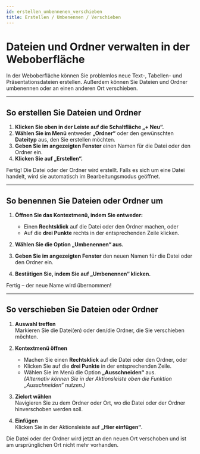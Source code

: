 ```yaml
---
id: erstellen_umbennenen_verschieben
title: Erstellen / Umbenennen / Verschieben
---
```

# Dateien und Ordner verwalten in der Weboberfläche

In der Weboberfläche können Sie problemlos neue Text-, Tabellen- und Präsentationsdateien erstellen. Außerdem können Sie Dateien und Ordner umbenennen oder an einen anderen Ort verschieben.

---

## So erstellen Sie Dateien und Ordner

1. **Klicken Sie oben in der Leiste auf die Schaltfläche „+ Neu“.**  
2. **Wählen Sie im Menü** entweder **„Ordner“** oder den gewünschten **Dateityp** aus, den Sie erstellen möchten.  
3. **Geben Sie im angezeigten Fenster** einen Namen für die Datei oder den Ordner ein.  
4. **Klicken Sie auf „Erstellen“.**

Fertig! Die Datei oder der Ordner wird erstellt. Falls es sich um eine Datei handelt, wird sie automatisch im Bearbeitungsmodus geöffnet.

---

## So benennen Sie Dateien oder Ordner um

1. **Öffnen Sie das Kontextmenü, indem Sie entweder:**  
   - Einen **Rechtsklick** auf die Datei oder den Ordner machen, oder  
   - Auf die **drei Punkte** rechts in der entsprechenden Zeile klicken.  

2. **Wählen Sie die Option „Umbenennen“ aus.**  
3. **Geben Sie im angezeigten Fenster** den neuen Namen für die Datei oder den Ordner ein.  
4. **Bestätigen Sie, indem Sie auf „Umbenennen“ klicken.**

Fertig – der neue Name wird übernommen!

---

## So verschieben Sie Dateien oder Ordner

1. **Auswahl treffen**  
   Markieren Sie die Datei(en) oder den/die Ordner, die Sie verschieben möchten.  

2. **Kontextmenü öffnen**  
   - Machen Sie einen **Rechtsklick** auf die Datei oder den Ordner, oder  
   - Klicken Sie auf die **drei Punkte** in der entsprechenden Zeile.  
   - Wählen Sie im Menü die Option **„Ausschneiden“** aus.  
     *(Alternativ können Sie in der Aktionsleiste oben die Funktion „Ausschneiden“ nutzen.)*  

3. **Zielort wählen**  
   Navigieren Sie zu dem Ordner oder Ort, wo die Datei oder der Ordner hinverschoben werden soll.  

4. **Einfügen**  
   Klicken Sie in der Aktionsleiste auf **„Hier einfügen“**.  

Die Datei oder der Ordner wird jetzt an den neuen Ort verschoben und ist am ursprünglichen Ort nicht mehr vorhanden.
